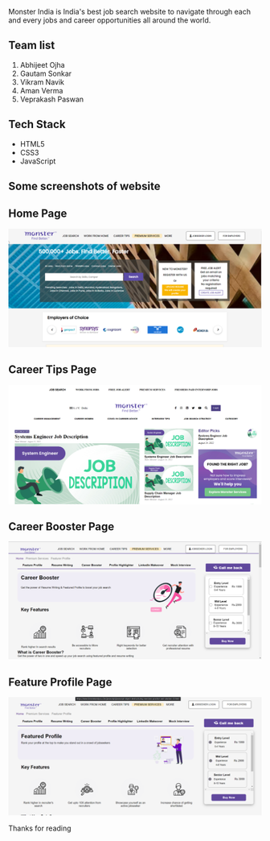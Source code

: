 <p>Monster India is India's best job search website to navigate through each and every jobs and career opportunities all around the world.</p>

## Team list
<ol>
<li>Abhijeet Ojha</li>
<li>Gautam Sonkar</li>
<li>Vikram Navik</li>
<li>Aman Verma</li>
<li>Veprakash Paswan</li>
</ol>

## Tech Stack

<ul>
<li>HTML5</li>
<li>CSS3</li>
<li>JavaScript</li>
</ul>

## Some screenshots of website

## Home Page

<img src="./screenshots/home.png"/>

## Career Tips Page

<img src="./screenshots/carertips.png"/>

## Career Booster Page
<img src="./screenshots/creerbooster.png"/>

## Feature Profile Page

<img src="./screenshots/feature.png"/>

Thanks for reading


